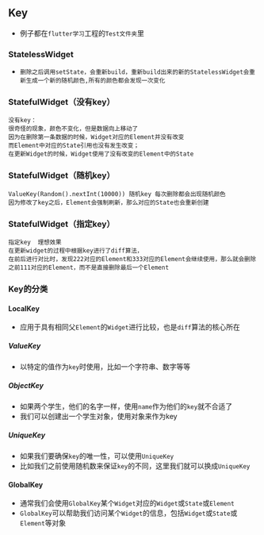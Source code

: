 ## Key

- 例子都在`flutter学习`工程的`Test文件夹`里

### StatelessWidget

- ```
  删除之后调用setState，会重新build，重新build出来的新的StatelessWidget会重新生成一个新的随机颜色,所有的颜色都会发现一次变化
  ```

### StatefulWidget（没有key）

```
没有key：
很奇怪的现象，颜色不变化，但是数据向上移动了
因为在删除第一条数据的时候，Widget对应的Element并没有改变
而Element中对应的State引用也没有发生改变；
在更新Widget的时候，Widget使用了没有改变的Element中的State
```

### StatefulWidget（随机key）

```
ValueKey(Random().nextInt(10000)) 随机key 每次删除都会出现随机颜色
因为修改了key之后，Element会强制刷新，那么对应的State也会重新创建
```

### StatefulWidget（指定key）

```
指定key  理想效果
在更新widget的过程中根据key进行了diff算法，
在前后进行对比时，发现222对应的Element和333对应的Element会继续使用，那么就会删除之前111对应的Element，而不是直接删除最后一个Element
```

### Key的分类

#### LocalKey

- 应用于具有相同父`Element`的`Widget`进行比较，也是`diff`算法的核心所在

##### ValueKey

- 以特定的值作为`key`时使用，比如一个字符串、数字等等

##### ObjectKey

- 如果两个学生，他们的名字一样，使用`name`作为他们的`key`就不合适了
- 我们可以创建出一个学生对象，使用对象来作为key

##### UniqueKey

- 如果我们要确保`key`的唯一性，可以使用`UniqueKey`
- 比如我们之前使用随机数来保证`key`的不同，这里我们就可以换成`UniqueKey`

#### GlobalKey

- 通常我们会使用`GlobalKey`某个`Widget`对应的`Widget`或`State`或`Element`
- `GlobalKey`可以帮助我们访问某个`Widget`的信息，包括`Widget`或`State`或`Element`等对象